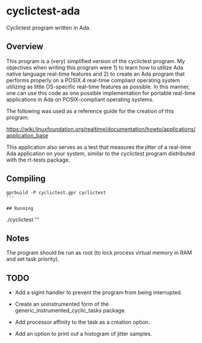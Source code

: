 # cyclictest-ada

Cyclictest program written in Ada.

## Overview

This program is a (very) simplified version of the cyclictest program.
My objectives when writing this program were 1) to learn how to
utilize Ada native language real-time features and 2) to create an Ada
program that performs properly on a POSIX.4 real-time compliant
operating system utilizing as little OS-specific real-time features as
possible.  In this manner, one can use this code as one possible
implementation for portable real-time applications in Ada on
POSIX-compliant operating systems.

The following was used as a reference guide for the creation of this
program:

https://wiki.linuxfoundation.org/realtime/documentation/howto/applications/application_base

This application also serves as a test that measures the jitter of a
real-time Ada application on your system, similar to the cyclictest
program distributed with the rt-tests package.

## Compiling

```
gprbuild -P cyclictest.gpr cyclictest
'''

## Running

```
./cyclictest
'''

## Notes

The program should be run as root (to lock process virtual memory in
RAM and set task priority).

## TODO

* Add a sigint handler to prevent the program from being interrupted.

* Create an uninstrumented form of the
  generic_instrumented_cyclic_tasks package.

* Add processor affinity to the task as a creation option.

* Add an option to print out a histogram of jitter samples.
